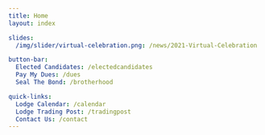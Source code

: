 ```yaml
---
title: Home
layout: index

slides:
  /img/slider/virtual-celebration.png: /news/2021-Virtual-Celebration

button-bar:
  Elected Candidates: /electedcandidates
  Pay My Dues: /dues
  Seal The Bond: /brotherhood

quick-links:
  Lodge Calendar: /calendar
  Lodge Trading Post: /tradingpost
  Contact Us: /contact
---
```

